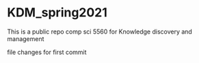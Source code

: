 # KDM_spring2021
This is a public repo comp sci 5560 for Knowledge discovery and management

file changes for first commit 
